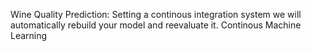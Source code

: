 Wine Quality Prediction:
Setting  a continous integration system we will automatically rebuild your model and reevaluate it.
Continous Machine Learning
